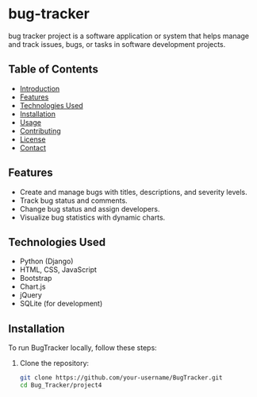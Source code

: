 # bug-tracker
bug tracker project is a software application or system that helps manage and track issues, bugs, or tasks in software development projects.
## Table of Contents

- [Introduction](#bugtracker)
- [Features](#features)
- [Technologies Used](#technologies-used)
- [Installation](#installation)
- [Usage](#usage)
- [Contributing](#contributing)
- [License](#license)
- [Contact](#contact)

## Features

- Create and manage bugs with titles, descriptions, and severity levels.
- Track bug status and comments.
- Change bug status and assign developers.
- Visualize bug statistics with dynamic charts.

## Technologies Used

- Python (Django)
- HTML, CSS, JavaScript
- Bootstrap
- Chart.js
- jQuery
- SQLite (for development)

## Installation

To run BugTracker locally, follow these steps:

1. Clone the repository:
   ```bash
   git clone https://github.com/your-username/BugTracker.git
   cd Bug_Tracker/project4
